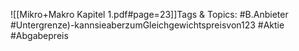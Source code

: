 
![[Mikro+Makro Kapitel 1.pdf#page=23]]Tags & Topics:
   #B.Anbieter
   #Untergrenze)-kannsieaberzumGleichgewichtspreisvon123
   #Aktie
   #Abgabepreis